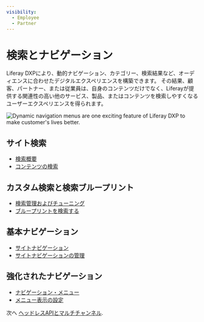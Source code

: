 ```yaml
---
visibility:
  - Employee
  - Partner
---
```

# 検索とナビゲーション

Liferay DXPにより、動的ナビゲーション、カテゴリー、検索結果など、オーディエンスに合わせたデジタルエクスペリエンスを構築できます。 その結果、顧客、パートナー、または従業員は、自身のコンテンツだけでなく、Liferayが提供する関連性の高い他のサービス、製品、またはコンテンツを検索しやすくなるユーザーエクスペリエンスを得られます。

![Dynamic navigation menus are one exciting feature of Liferay DXP to make customer's lives better.](./search-and-navigation/images/01.png)

## サイト検索

* [検索概要](https://learn.liferay.com/w/dxp/using-search/getting-started/search-overview)
* [コンテンツの検索](https://learn.liferay.com/w/dxp/using-search/getting-started/searching-for-content)

## カスタム検索と検索ブループリント

* [検索管理およびチューニング](https://learn.liferay.com/w/dxp/using-search/search-administration-and-tuning)
* [ブループリントを検索する](https://learn.liferay.com/w/dxp/using-search/liferay-enterprise-search/search-experiences/search-blueprints)

## 基本ナビゲーション

* [サイトナビゲーション](https://learn.liferay.com/w/dxp/site-building/site-navigation)
* [サイトナビゲーションの管理](https://learn.liferay.com/w/dxp/site-building/site-navigation)

## 強化されたナビゲーション

* [ナビゲーション・メニュー](https://learn.liferay.com/w/dxp/site-building/site-navigation/using-the-navigation-menus-application)
* [メニュー表示の設定](https://learn.liferay.com/w/dxp/site-building/site-navigation/configuring-menu-displays)

次へ [ヘッドレスAPIとマルチチャンネル](./headless-apis-and-multichannel.md).
